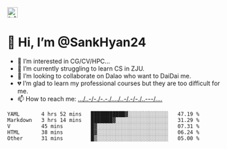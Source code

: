##  <img src="https://user-images.githubusercontent.com/1303154/88677602-1635ba80-d120-11ea-84d8-d263ba5fc3c0.gif" width="24px" alt="hi"> 
# 👋 Hi, I’m @SankHyan24
- 👀 I’m interested in CG/CV/HPC...
- 🌱 I’m currently struggling to learn CS in ZJU.
- 💞️ I’m looking to collaborate on Dalao who want to DaiDai me.
- 💔 I’m glad to learn my professional courses but they are too difficult for me.
- 📫 How to reach me: [.../..-/-./-.-./..../..-/.-/-./..---/....](mailto:sunchuan24@gmail.com)

<!---
SankHyan24/SankHyan24 is a ✨ special ✨ repository because its `README.md` (this file) appears on your GitHub profile.
You can click the Preview link to take a look at your changes.
--->
<!--START_SECTION:waka-->
```text
YAML       4 hrs 52 mins   ███████████▓░░░░░░░░░░░░░   47.19 % 
Markdown   3 hrs 14 mins   ███████▓░░░░░░░░░░░░░░░░░   31.29 % 
V          45 mins         █▓░░░░░░░░░░░░░░░░░░░░░░░   07.31 % 
HTML       38 mins         █▓░░░░░░░░░░░░░░░░░░░░░░░   06.24 % 
Other      31 mins         █▒░░░░░░░░░░░░░░░░░░░░░░░   05.00 % 
```
<!--END_SECTION:waka-->
